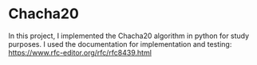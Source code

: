 # Chacha20

In this project, I implemented the Chacha20 algorithm in python for study purposes.
I used the documentation for implementation and testing:
https://www.rfc-editor.org/rfc/rfc8439.html
